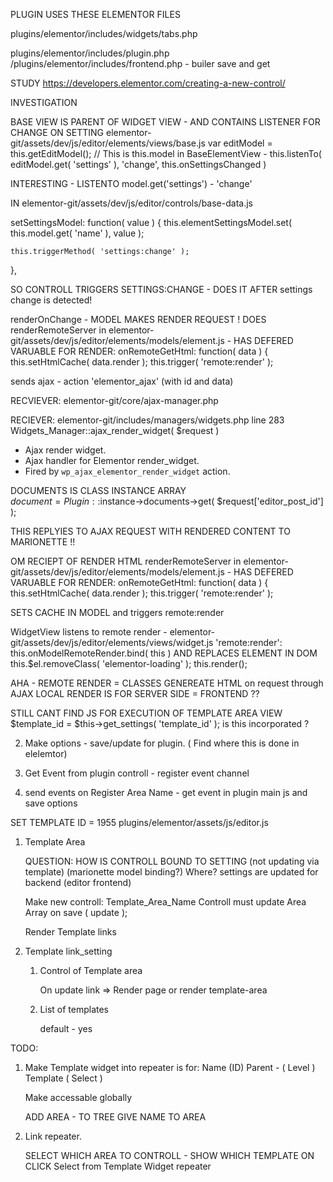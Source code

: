 
PLUGIN USES THESE ELEMENTOR FILES

plugins/elementor/includes/widgets/tabs.php


plugins/elementor/includes/plugin.php
/plugins/elementor/includes/frontend.php - builer save and get

STUDY
https://developers.elementor.com/creating-a-new-control/


INVESTIGATION

BASE VIEW IS PARENT OF WIDGET VIEW - AND CONTAINS LISTENER FOR CHANGE ON SETTING
elementor-git/assets/dev/js/editor/elements/views/base.js
var editModel = this.getEditModel();  // This is this.model in BaseElementView -
this.listenTo( editModel.get( 'settings' ), 'change', this.onSettingsChanged )

INTERESTING - LISTENTO model.get('settings') - 'change'

IN elementor-git/assets/dev/js/editor/controls/base-data.js

setSettingsModel: function( value ) {
    this.elementSettingsModel.set( this.model.get( 'name' ), value );

    this.triggerMethod( 'settings:change' );
},

SO CONTROLL TRIGGERS SETTINGS:CHANGE - DOES IT AFTER settings change is detected!

renderOnChange - MODEL MAKES RENDER REQUEST !
DOES renderRemoteServer in elementor-git/assets/dev/js/editor/elements/models/element.js -
    HAS DEFERED VARUABLE FOR RENDER:
    onRemoteGetHtml: function( data ) {
        this.setHtmlCache( data.render );
        this.trigger( 'remote:render' );




sends ajax - action 'elementor_ajax'      (with id and data)

RECVIEVER: elementor-git/core/ajax-manager.php

RECIEVER: elementor-git/includes/managers/widgets.php line 283
Widgets_Manager::ajax_render_widget( $request )  
 * Ajax render widget.
 * Ajax handler for Elementor render_widget.
 * Fired by `wp_ajax_elementor_render_widget` action.

DOCUMENTS IS CLASS INSTANCE ARRAY  
$document = Plugin::$instance->documents->get( $request['editor_post_id'] );

THIS REPLYIES TO AJAX REQUEST WITH RENDERED CONTENT TO MARIONETTE !!

OM RECIEPT OF RENDER HTML renderRemoteServer in elementor-git/assets/dev/js/editor/elements/models/element.js -
    HAS DEFERED VARUABLE FOR RENDER:
    onRemoteGetHtml: function( data ) {
        this.setHtmlCache( data.render );
        this.trigger( 'remote:render' );

SETS CACHE IN MODEL and triggers remote:render

WidgetView listens to remote render - elementor-git/assets/dev/js/editor/elements/views/widget.js
'remote:render': this.onModelRemoteRender.bind( this )
AND REPLACES ELEMENT IN DOM
this.$el.removeClass( 'elementor-loading' );
this.render();



AHA - REMOTE RENDER = CLASSES GENEREATE HTML on request through AJAX
      LOCAL RENDER IS FOR SERVER SIDE = FRONTEND ??


STILL CANT FIND JS FOR EXECUTION OF TEMPLATE AREA VIEW
$template_id = $this->get_settings( 'template_id' ); is this incorporated ?







2) Make options - save/update for plugin.   ( Find where this is done in elelemtor)

2) Get Event from plugin controll - register event channel

3) send events on
    Register Area Name - get event in plugin main js and save options

SET TEMPLATE ID = 1955 plugins/elementor/assets/js/editor.js





1) Template Area

    QUESTION:   HOW IS CONTROLL BOUND TO SETTING (not updating via template) (marionette model binding?)
        Where?
        settings are updated for backend (editor frontend)



    Make new controll:  Template_Area_Name
    Controll must update Area Array on save ( update );

    Render Template links


2) Template link_setting

    1) Control of Template area

        On update link => Render page or render template-area

    2) List of templates

        default - yes

TODO:

1) Make Template widget into
    repeater is for:
        Name (ID)
        Parent - ( Level )
        Template ( Select )

    Make accessable globally

    ADD AREA - TO TREE
    GIVE NAME TO AREA



2) Link repeater.

    SELECT WHICH AREA TO CONTROLL - SHOW WHICH TEMPLATE ON CLICK
    Select from Template Widget repeater
